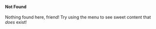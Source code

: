#### Not Found

Nothing found here, friend! Try using the menu to see sweet content that _does_ exist!
